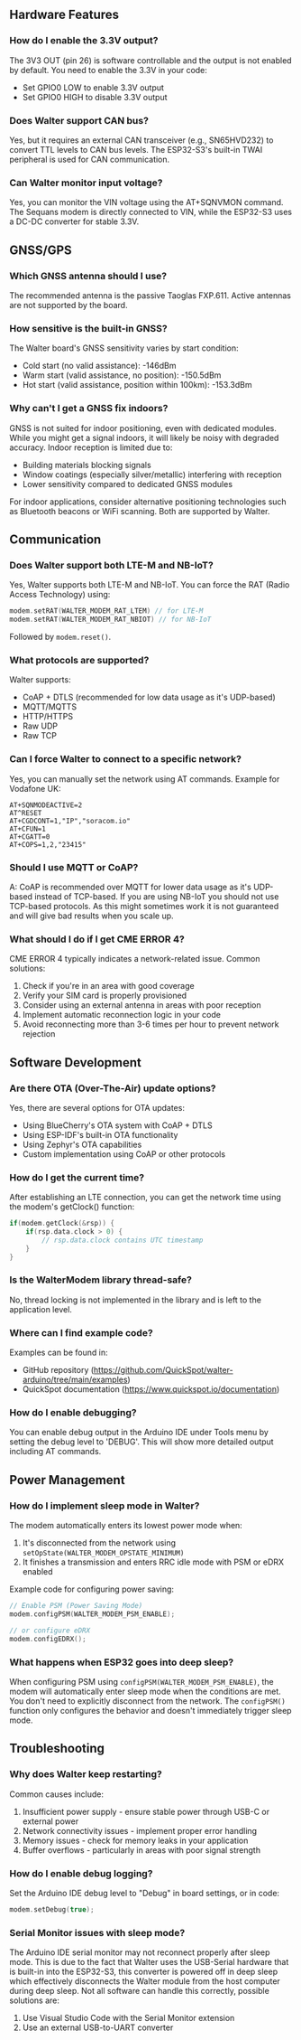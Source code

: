 ## Hardware Features

### How do I enable the 3.3V output?
The 3V3 OUT (pin 26) is software controllable and the output is not enabled by 
default. You need to enable the 3.3V in your code:
- Set GPIO0 LOW to enable 3.3V output
- Set GPIO0 HIGH to disable 3.3V output

### Does Walter support CAN bus?
Yes, but it requires an external CAN transceiver (e.g., SN65HVD232) to convert TTL levels to CAN bus levels. The ESP32-S3's built-in TWAI peripheral is used for CAN communication.

### Can Walter monitor input voltage?
Yes, you can monitor the VIN voltage using the AT+SQNVMON command. The Sequans modem is directly connected to VIN, while the ESP32-S3 uses a DC-DC converter for stable 3.3V.

## GNSS/GPS

### Which GNSS antenna should I use?
The recommended antenna is the passive Taoglas FXP.611. Active antennas are not supported by the board.

### How sensitive is the built-in GNSS?
The Walter board's GNSS sensitivity varies by start condition:
- Cold start (no valid assistance): -146dBm
- Warm start (valid assistance, no position): -150.5dBm
- Hot start (valid assistance, position within 100km): -153.3dBm

### Why can't I get a GNSS fix indoors?
GNSS is not suited for indoor positioning, even with dedicated modules. While you might get a signal indoors, it will likely be noisy with degraded accuracy. Indoor reception is limited due to:
- Building materials blocking signals
- Window coatings (especially silver/metallic) interfering with reception
- Lower sensitivity compared to dedicated GNSS modules

For indoor applications, consider alternative positioning technologies such as 
Bluetooth beacons or WiFi scanning. Both are supported by Walter.

## Communication

### Does Walter support both LTE-M and NB-IoT?
Yes, Walter supports both LTE-M and NB-IoT. You can force the RAT (Radio Access Technology) using:
```cpp
modem.setRAT(WALTER_MODEM_RAT_LTEM) // for LTE-M
modem.setRAT(WALTER_MODEM_RAT_NBIOT) // for NB-IoT
```
Followed by `modem.reset()`.

### What protocols are supported?
Walter supports:
- CoAP + DTLS (recommended for low data usage as it's UDP-based)
- MQTT/MQTTS
- HTTP/HTTPS
- Raw UDP
- Raw TCP

### Can I force Walter to connect to a specific network?
Yes, you can manually set the network using AT commands. Example for Vodafone UK:
```
AT+SQNMODEACTIVE=2
AT^RESET
AT+CGDCONT=1,"IP","soracom.io"
AT+CFUN=1
AT+CGATT=0
AT+COPS=1,2,"23415"
```

### Should I use MQTT or CoAP?
A: CoAP is recommended over MQTT for lower data usage as it's UDP-based instead of TCP-based. If you are using NB-IoT you should not use TCP-based protocols. As this might sometimes work it is not guaranteed and will give bad results when you scale up.

### What should I do if I get CME ERROR 4?
CME ERROR 4 typically indicates a network-related issue. Common solutions:
1. Check if you're in an area with good coverage
2. Verify your SIM card is properly provisioned
3. Consider using an external antenna in areas with poor reception
4. Implement automatic reconnection logic in your code
5. Avoid reconnecting more than 3-6 times per hour to prevent network rejection

## Software Development

### Are there OTA (Over-The-Air) update options?
Yes, there are several options for OTA updates:
 - Using BlueCherry's OTA system with CoAP + DTLS
 - Using ESP-IDF's built-in OTA functionality
 - Using Zephyr's OTA capabilities
 - Custom implementation using CoAP or other protocols

### How do I get the current time?
After establishing an LTE connection, you can get the network time using the modem's getClock() function:
```cpp
if(modem.getClock(&rsp)) {
    if(rsp.data.clock > 0) {
        // rsp.data.clock contains UTC timestamp
    }
}
```

### Is the WalterModem library thread-safe?
No, thread locking is not implemented in the library and is left to the application level.

### Where can I find example code?
Examples can be found in:
- GitHub repository (https://github.com/QuickSpot/walter-arduino/tree/main/examples)
- QuickSpot documentation (https://www.quickspot.io/documentation)

### How do I enable debugging?
You can enable debug output in the Arduino IDE under Tools menu by setting the debug level to 'DEBUG'. This will show more detailed output including AT commands.

## Power Management

### How do I implement sleep mode in Walter?
The modem automatically enters its lowest power mode when:
1. It's disconnected from the network using `setOpState(WALTER_MODEM_OPSTATE_MINIMUM)`
2. It finishes a transmission and enters RRC idle mode with PSM or eDRX enabled

Example code for configuring power saving:
```cpp
// Enable PSM (Power Saving Mode)
modem.configPSM(WALTER_MODEM_PSM_ENABLE);

// or configure eDRX
modem.configEDRX();
```

### What happens when ESP32 goes into deep sleep?
When configuring PSM using `configPSM(WALTER_MODEM_PSM_ENABLE)`, the modem will automatically enter sleep mode when the conditions are met. You don't need to explicitly disconnect from the network. The `configPSM()` function only configures the behavior and doesn't immediately trigger sleep mode.

## Troubleshooting

### Why does Walter keep restarting?
Common causes include:
1. Insufficient power supply - ensure stable power through USB-C or external power
2. Network connectivity issues - implement proper error handling
3. Memory issues - check for memory leaks in your application
4. Buffer overflows - particularly in areas with poor signal strength

### How do I enable debug logging?
Set the Arduino IDE debug level to "Debug" in board settings, or in code:
```cpp
modem.setDebug(true);
```
### Serial Monitor issues with sleep mode?
The Arduino IDE serial monitor may not reconnect properly after sleep mode. This is due to the fact that Walter uses the USB-Serial hardware that is built-in into the ESP32-S3, this converter is powered off in deep sleep which effectively disconnects the Walter module from the host computer during deep sleep. Not all software can handle this correctly, possible solutions are:
1. Use Visual Studio Code with the Serial Monitor extension
2. Use an external USB-to-UART converter
